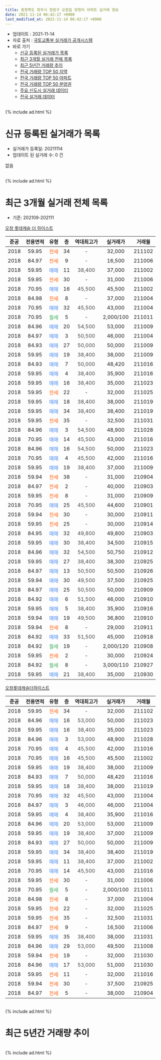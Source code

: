 ```yaml
---
title: 충청북도 청주시 청원구 오창읍 양청리 아파트 실거래 정보
date: 2021-11-14 06:42:17 +0900
last_modified_at: 2021-11-14 06:42:17 +0900
---
```


* 업데이트 : 2021-11-14
* 자료 출처 : [국토교통부 실거래가 공개시스템](http://rt.molit.go.kr)
* 바로 가기
    * [신규 등록된 실거래가 목록](#신규-등록된-실거래가-목록)
    * [최근 3개월 실거래 전체 목록](#최근-3개월-실거래-전체-목록)
    * [최근 5년간 거래량 추이](#최근-5년간-거래량-추이)
    * [전국 거래량 TOP 50 지역](https://inasie.github.io/apt-trade-info/최근-3개월-전국에서-가장-거래가-많이-발생한-지역)
    * [전국 거래량 TOP 50 아파트](https://inasie.github.io/apt-trade-info/최근-3개월-전국에서-가장-거래가-많이-발생한-아파트)
    * [전국 거래량 TOP 50 분양권](https://inasie.github.io/apt-trade-info/최근-3개월-전국에서-가장-거래가-많이-발생한-분양권)
    * [주요 신도시 실거래 데이터](https://inasie.github.io/apt-trade-info/주요-신도시)
    * [전국 실거래 데이터](https://inasie.github.io/apt-trade-info/전국)
<br>
{% include ad.html %}
<br>

# 신규 등록된 실거래가 목록
* 실거래가 등록일: 20211114
* 업데이트 된 실거래 수: 0 건

없음

<br>
{% include ad.html %}
<br>

# 최근 3개월 실거래 전체 목록
* 기준: 202109-202111


[오창 롯데캐슬 더 하이스트](https://search.naver.com/search.naver?query=%EC%B6%A9%EC%B2%AD%EB%B6%81%EB%8F%84+%EC%B2%AD%EC%A3%BC%EC%8B%9C+%EC%B2%AD%EC%9B%90%EA%B5%AC+%EC%98%A4%EC%B0%BD%EC%9D%8D+%EC%96%91%EC%B2%AD%EB%A6%AC+%EC%98%A4%EC%B0%BD+%EB%A1%AF%EB%8D%B0%EC%BA%90%EC%8A%AC+%EB%8D%94+%ED%95%98%EC%9D%B4%EC%8A%A4%ED%8A%B8)

|준공|전용면적|유형|층|역대최고가|실거래가|거래월|
|:---:|:---:|:---:|:---:|:---:|:---:|:---:|
|2018|59.95|<span style="color:#ff5a00">전세</span>|34|<span style="color:#444444">-</span>|32,000|211102|
|2018|84.97|<span style="color:#ff5a00">전세</span>|9|<span style="color:#444444">-</span>|16,500|211006|
|2018|59.95|<span style="color:#4285f3">매매</span>|11|<span style="color:#444444">38,400</span>|37,000|211002|
|2018|59.95|<span style="color:#ff5a00">전세</span>|30|<span style="color:#444444">-</span>|31,000|211006|
|2018|70.95|<span style="color:#4285f3">매매</span>|16|<span style="color:#444444">45,500</span>|45,500|211002|
|2018|84.98|<span style="color:#ff5a00">전세</span>|8|<span style="color:#444444">-</span>|37,000|211004|
|2018|70.95|<span style="color:#4285f3">매매</span>|32|<span style="color:#444444">45,500</span>|43,000|211004|
|2018|70.95|<span style="color:#34a853">월세</span>|5|<span style="color:#444444">-</span>|2,000/100|211011|
|2018|84.96|<span style="color:#4285f3">매매</span>|20|<span style="color:#444444">54,500</span>|53,000|211009|
|2018|84.97|<span style="color:#4285f3">매매</span>|3|<span style="color:#444444">50,500</span>|46,000|211004|
|2018|84.93|<span style="color:#4285f3">매매</span>|27|<span style="color:#444444">50,000</span>|50,000|211009|
|2018|59.95|<span style="color:#4285f3">매매</span>|19|<span style="color:#444444">38,400</span>|38,000|211009|
|2018|84.93|<span style="color:#4285f3">매매</span>|7|<span style="color:#444444">50,000</span>|48,420|211016|
|2018|59.95|<span style="color:#4285f3">매매</span>|4|<span style="color:#444444">38,400</span>|35,900|211016|
|2018|59.95|<span style="color:#4285f3">매매</span>|16|<span style="color:#444444">38,400</span>|35,000|211023|
|2018|59.95|<span style="color:#ff5a00">전세</span>|22|<span style="color:#444444">-</span>|32,000|211025|
|2018|59.95|<span style="color:#4285f3">매매</span>|18|<span style="color:#444444">38,400</span>|38,000|211019|
|2018|59.95|<span style="color:#4285f3">매매</span>|34|<span style="color:#444444">38,400</span>|38,400|211019|
|2018|59.95|<span style="color:#ff5a00">전세</span>|35|<span style="color:#444444">-</span>|32,500|211031|
|2018|84.96|<span style="color:#4285f3">매매</span>|3|<span style="color:#444444">54,500</span>|48,900|211028|
|2018|70.95|<span style="color:#4285f3">매매</span>|14|<span style="color:#444444">45,500</span>|43,000|211016|
|2018|84.96|<span style="color:#4285f3">매매</span>|16|<span style="color:#444444">54,500</span>|50,000|211023|
|2018|70.95|<span style="color:#4285f3">매매</span>|4|<span style="color:#444444">45,500</span>|42,000|211016|
|2018|59.95|<span style="color:#4285f3">매매</span>|19|<span style="color:#444444">38,400</span>|37,000|211009|
|2018|59.94|<span style="color:#ff5a00">전세</span>|38|<span style="color:#444444">-</span>|31,000|210904|
|2018|84.97|<span style="color:#ff5a00">전세</span>|2|<span style="color:#444444">-</span>|40,000|210903|
|2018|59.95|<span style="color:#ff5a00">전세</span>|8|<span style="color:#444444">-</span>|31,000|210909|
|2018|70.95|<span style="color:#4285f3">매매</span>|25|<span style="color:#444444">45,500</span>|44,600|210901|
|2018|59.94|<span style="color:#ff5a00">전세</span>|30|<span style="color:#444444">-</span>|30,000|210911|
|2018|59.95|<span style="color:#ff5a00">전세</span>|25|<span style="color:#444444">-</span>|30,000|210914|
|2018|84.95|<span style="color:#4285f3">매매</span>|32|<span style="color:#444444">49,800</span>|49,800|210903|
|2018|59.95|<span style="color:#4285f3">매매</span>|30|<span style="color:#444444">38,400</span>|34,500|210915|
|2018|84.96|<span style="color:#4285f3">매매</span>|32|<span style="color:#444444">54,500</span>|50,750|210912|
|2018|59.95|<span style="color:#4285f3">매매</span>|27|<span style="color:#444444">38,400</span>|38,300|210925|
|2018|84.97|<span style="color:#4285f3">매매</span>|13|<span style="color:#444444">50,500</span>|50,500|210926|
|2018|59.94|<span style="color:#4285f3">매매</span>|30|<span style="color:#444444">49,500</span>|37,500|210925|
|2018|84.97|<span style="color:#4285f3">매매</span>|25|<span style="color:#444444">50,500</span>|50,000|210909|
|2018|84.92|<span style="color:#4285f3">매매</span>|6|<span style="color:#444444">51,500</span>|46,000|210910|
|2018|59.95|<span style="color:#4285f3">매매</span>|5|<span style="color:#444444">38,400</span>|35,900|210916|
|2018|59.94|<span style="color:#4285f3">매매</span>|19|<span style="color:#444444">49,500</span>|36,800|210910|
|2018|59.94|<span style="color:#ff5a00">전세</span>|8|<span style="color:#444444">-</span>|29,000|210911|
|2018|84.92|<span style="color:#4285f3">매매</span>|33|<span style="color:#444444">51,500</span>|45,000|210918|
|2018|84.92|<span style="color:#34a853">월세</span>|19|<span style="color:#444444">-</span>|2,000/120|210908|
|2018|59.95|<span style="color:#ff5a00">전세</span>|2|<span style="color:#444444">-</span>|30,000|210924|
|2018|84.92|<span style="color:#34a853">월세</span>|8|<span style="color:#444444">-</span>|3,000/110|210927|
|2018|59.95|<span style="color:#4285f3">매매</span>|21|<span style="color:#444444">38,400</span>|35,000|210930|


<script async src="//pagead2.googlesyndication.com/pagead/js/adsbygoogle.js"></script>
<!-- 기본 -->
<ins class="adsbygoogle"
     style="display:block"
     data-ad-client="ca-pub-2446590836940007"
     data-ad-slot="1659523306"
     data-ad-format="auto"
     data-full-width-responsive="true"></ins>
<script>
(adsbygoogle = window.adsbygoogle || []).push({});
</script>


[오창롯데캐슬더하이스트](https://search.naver.com/search.naver?query=%EC%B6%A9%EC%B2%AD%EB%B6%81%EB%8F%84+%EC%B2%AD%EC%A3%BC%EC%8B%9C+%EC%B2%AD%EC%9B%90%EA%B5%AC+%EC%98%A4%EC%B0%BD%EC%9D%8D+%EC%96%91%EC%B2%AD%EB%A6%AC+%EC%98%A4%EC%B0%BD%EB%A1%AF%EB%8D%B0%EC%BA%90%EC%8A%AC%EB%8D%94%ED%95%98%EC%9D%B4%EC%8A%A4%ED%8A%B8)

|준공|전용면적|유형|층|역대최고가|실거래가|거래월|
|:---:|:---:|:---:|:---:|:---:|:---:|:---:|
|2018|59.95|<span style="color:#ff5a00">전세</span>|34|<span style="color:#444444">-</span>|32,000|211102|
|2018|84.96|<span style="color:#4285f3">매매</span>|16|<span style="color:#444444">53,000</span>|50,000|211023|
|2018|59.95|<span style="color:#4285f3">매매</span>|16|<span style="color:#444444">38,400</span>|35,000|211023|
|2018|84.96|<span style="color:#4285f3">매매</span>|3|<span style="color:#444444">53,000</span>|48,900|211028|
|2018|70.95|<span style="color:#4285f3">매매</span>|4|<span style="color:#444444">45,500</span>|42,000|211016|
|2018|70.95|<span style="color:#4285f3">매매</span>|16|<span style="color:#444444">45,500</span>|45,500|211002|
|2018|59.95|<span style="color:#4285f3">매매</span>|19|<span style="color:#444444">38,400</span>|38,000|211009|
|2018|84.93|<span style="color:#4285f3">매매</span>|7|<span style="color:#444444">50,000</span>|48,420|211016|
|2018|59.95|<span style="color:#4285f3">매매</span>|18|<span style="color:#444444">38,400</span>|38,000|211019|
|2018|70.95|<span style="color:#4285f3">매매</span>|32|<span style="color:#444444">45,500</span>|43,000|211004|
|2018|84.97|<span style="color:#4285f3">매매</span>|3|<span style="color:#444444">46,000</span>|46,000|211004|
|2018|59.95|<span style="color:#4285f3">매매</span>|4|<span style="color:#444444">38,400</span>|35,900|211016|
|2018|84.96|<span style="color:#4285f3">매매</span>|20|<span style="color:#444444">53,000</span>|53,000|211009|
|2018|59.95|<span style="color:#4285f3">매매</span>|19|<span style="color:#444444">38,400</span>|37,000|211009|
|2018|84.93|<span style="color:#4285f3">매매</span>|27|<span style="color:#444444">50,000</span>|50,000|211009|
|2018|59.95|<span style="color:#4285f3">매매</span>|34|<span style="color:#444444">38,400</span>|38,400|211019|
|2018|59.95|<span style="color:#4285f3">매매</span>|11|<span style="color:#444444">38,400</span>|37,000|211002|
|2018|70.95|<span style="color:#4285f3">매매</span>|14|<span style="color:#444444">45,500</span>|43,000|211016|
|2018|59.95|<span style="color:#ff5a00">전세</span>|30|<span style="color:#444444">-</span>|31,000|211006|
|2018|70.95|<span style="color:#34a853">월세</span>|5|<span style="color:#444444">-</span>|2,000/100|211011|
|2018|84.98|<span style="color:#ff5a00">전세</span>|8|<span style="color:#444444">-</span>|37,000|211004|
|2018|59.95|<span style="color:#ff5a00">전세</span>|22|<span style="color:#444444">-</span>|32,000|211025|
|2018|59.95|<span style="color:#ff5a00">전세</span>|35|<span style="color:#444444">-</span>|32,500|211031|
|2018|84.97|<span style="color:#ff5a00">전세</span>|9|<span style="color:#444444">-</span>|16,500|211006|
|2018|59.95|<span style="color:#4285f3">매매</span>|35|<span style="color:#444444">38,400</span>|38,000|211031|
|2018|84.96|<span style="color:#4285f3">매매</span>|29|<span style="color:#444444">53,000</span>|49,500|211008|
|2018|59.94|<span style="color:#ff5a00">전세</span>|19|<span style="color:#444444">-</span>|32,000|211030|
|2018|84.96|<span style="color:#4285f3">매매</span>|17|<span style="color:#444444">53,000</span>|51,000|211030|
|2018|59.95|<span style="color:#ff5a00">전세</span>|11|<span style="color:#444444">-</span>|32,000|211016|
|2018|59.94|<span style="color:#ff5a00">전세</span>|30|<span style="color:#444444">-</span>|37,500|210925|
|2018|84.97|<span style="color:#ff5a00">전세</span>|5|<span style="color:#444444">-</span>|38,000|210904|


<br>
{% include ad.html %}
<br>

# 최근 5년간 거래량 추이


<div style="width:100%;">
    <canvas id="deal_progress" height="200"></canvas>
</div>

<script>
new Chart(document.getElementById("deal_progress"), {
    type: 'line',
    data: {
        labels: ['201611','201612','201701','201702','201703','201704','201705','201706','201707','201708','201709','201710','201711','201712','201801','201802','201803','201804','201805','201806','201807','201808','201809','201810','201811','201812','201901','201902','201903','201904','201905','201906','201907','201908','201909','201910','201911','201912','202001','202002','202003','202004','202005','202006','202007','202008','202009','202010','202011','202012','202101','202102','202103','202104','202105','202106','202107','202108','202109','202110','202111'],
        datasets: [{
            label: '매매',
            pointRadius: 1,
            data: [0, 0, 0, 0, 0, 0, 0, 0, 0, 0, 0, 0, 0, 0, 3, 25, 54, 1, 3, 2, 2, 4, 63, 211, 51, 31, 18, 21, 14, 9, 7, 10, 10, 5, 11, 7, 15, 21, 24, 19, 19, 27, 89, 45, 8, 9, 12, 17, 36, 35, 44, 14, 12, 14, 41, 9, 15, 11, 13, 37, 0],
            borderColor: "rgba(255, 201, 14, 1)",
            backgroundColor: "rgba(255, 201, 14, 0.5)",
            fill: false,
            lineTension: 0
        },{
            label: '전월세',
            pointRadius: 1,
            data: [0, 0, 0, 0, 0, 0, 0, 0, 0, 0, 0, 0, 0, 0, 0, 0, 0, 0, 0, 1, 16, 53, 81, 84, 76, 34, 21, 8, 6, 7, 4, 8, 5, 10, 10, 4, 8, 7, 9, 9, 13, 9, 11, 13, 33, 38, 46, 34, 29, 15, 20, 15, 16, 12, 27, 29, 11, 16, 11, 14, 2],
            borderColor: "rgba(0, 141, 185, 1)",
            backgroundColor: "rgba(0, 141, 185, 0.5)",
            fill: false,
            lineTension: 0
        }
        ]
    },
    options: {
        responsive: true,
        title: {
            display: false
        },
        tooltips: {
            mode: 'index',
            intersect: false
        },
        hover: {
            mode: 'nearest',
            intersect: true
        },
        scales: {
            xAxes: [{
                display: true,
                scaleLabel: {
                    display: true,
                    labelString: '년/월'
                }
            }],
            yAxes: [{
                display: true,
                ticks: {
                    suggestedMin: 0,
                },
                scaleLabel: {
                    display: true,
                    labelString: '실거래 수'
                }
            }]
        }
    }
});

</script>


<br>
{% include ad.html %}
<br>

